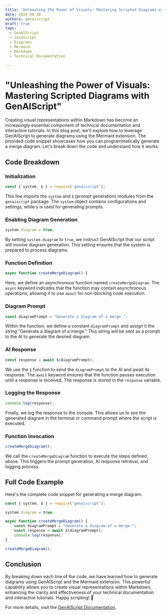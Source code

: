 ```yaml
---
title: "Unleashing the Power of Visuals: Mastering Scripted Diagrams with GenAIScript"
date: 2024-08-30
authors: genaiscript
draft: true
tags:
  - GenAIScript
  - JavaScript
  - Diagrams
  - Mermaid
  - Markdown
  - Technical Documentation

---
```


# "Unleashing the Power of Visuals: Mastering Scripted Diagrams with GenAIScript"

Creating visual representations within Markdown has become an increasingly essential component of technical documentation and interactive tutorials. In this blog post, we'll explore how to leverage GenAIScript to generate diagrams using the Mermaid extension. The provided code snippet showcases how you can programmatically generate a merge diagram. Let's break down the code and understand how it works. 

## Code Breakdown

### Initialization

```javascript
const { system, $ } = require('genaiscript');
```

This line imports the `system` and `$` (prompt generation) modules from the `genaiscript` package. The `system` object contains configurations and settings, while `$` is used for generating prompts. 

### Enabling Diagram Generation

```javascript
system.diagram = true;
```

By setting `system.diagram` to `true`, we instruct GenAIScript that our script will involve diagram generation. This setting ensures that the system is prepared to process diagrams.

### Function Definition

```javascript
async function createMergeDiagram() {
```

Here, we define an asynchronous function named `createMergeDiagram`. The `async` keyword indicates that the function may contain asynchronous operations, allowing it to use `await` for non-blocking code execution.

### Diagram Prompt

```javascript
const diagramPrompt = "Generate a diagram of a merge.";
```

Within the function, we define a constant `diagramPrompt` and assign it the string "Generate a diagram of a merge." This string will be sent as a prompt to the AI to generate the desired diagram.

### AI Response

```javascript
const response = await $(diagramPrompt);
```

We use the `$` function to send the `diagramPrompt` to the AI and await its response. The `await` keyword ensures that the function pauses execution until a response is received. The response is stored in the `response` variable.

### Logging the Response

```javascript
console.log(response);
```

Finally, we log the response to the console. This allows us to see the generated diagram in the terminal or command prompt where the script is executed.

### Function Invocation

```javascript
createMergeDiagram();
```

We call the `createMergeDiagram` function to execute the steps defined above. This triggers the prompt generation, AI response retrieval, and logging process.

## Full Code Example

Here's the complete code snippet for generating a merge diagram:

```javascript
const { system, $ } = require('genaiscript');

system.diagram = true;

async function createMergeDiagram() {
    const diagramPrompt = "Generate a diagram of a merge.";
    const response = await $(diagramPrompt);
    console.log(response);
}

createMergeDiagram();
```

## Conclusion

By breaking down each line of the code, we have learned how to generate diagrams using GenAIScript and the Mermaid extension. This powerful capability allows you to create visual representations within Markdown, enhancing the clarity and effectiveness of your technical documentation and interactive tutorials. Happy scripting! 🚀

For more details, visit the [GenAIScript Documentation](https://microsoft.github.io/genaiscript).